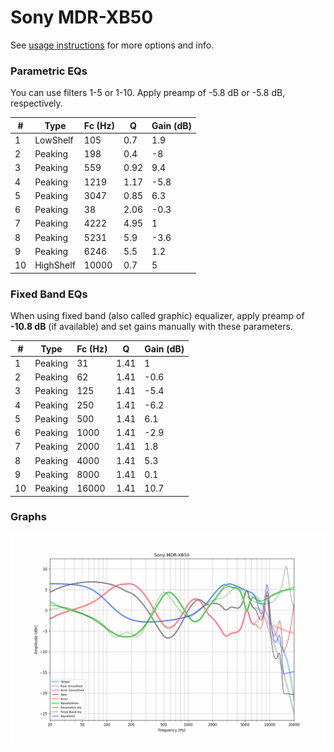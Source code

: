 # Sony MDR-XB50
See [usage instructions](https://github.com/jaakkopasanen/AutoEq#usage) for more options and info.

### Parametric EQs
You can use filters 1-5 or 1-10. Apply preamp of -5.8 dB or -5.8 dB, respectively.

|   # | Type      |   Fc (Hz) |    Q |   Gain (dB) |
|-----|-----------|-----------|------|-------------|
|   1 | LowShelf  |       105 | 0.7  |         1.9 |
|   2 | Peaking   |       198 | 0.4  |        -8   |
|   3 | Peaking   |       559 | 0.92 |         9.4 |
|   4 | Peaking   |      1219 | 1.17 |        -5.8 |
|   5 | Peaking   |      3047 | 0.85 |         6.3 |
|   6 | Peaking   |        38 | 2.06 |        -0.3 |
|   7 | Peaking   |      4222 | 4.95 |         1   |
|   8 | Peaking   |      5231 | 5.9  |        -3.6 |
|   9 | Peaking   |      6246 | 5.5  |         1.2 |
|  10 | HighShelf |     10000 | 0.7  |         5   |

### Fixed Band EQs
When using fixed band (also called graphic) equalizer, apply preamp of **-10.8 dB** (if available) and set gains manually with these parameters.

|   # | Type    |   Fc (Hz) |    Q |   Gain (dB) |
|-----|---------|-----------|------|-------------|
|   1 | Peaking |        31 | 1.41 |         1   |
|   2 | Peaking |        62 | 1.41 |        -0.6 |
|   3 | Peaking |       125 | 1.41 |        -5.4 |
|   4 | Peaking |       250 | 1.41 |        -6.2 |
|   5 | Peaking |       500 | 1.41 |         6.1 |
|   6 | Peaking |      1000 | 1.41 |        -2.9 |
|   7 | Peaking |      2000 | 1.41 |         1.8 |
|   8 | Peaking |      4000 | 1.41 |         5.3 |
|   9 | Peaking |      8000 | 1.41 |         0.1 |
|  10 | Peaking |     16000 | 1.41 |        10.7 |

### Graphs
![](./Sony%20MDR-XB50.png)
